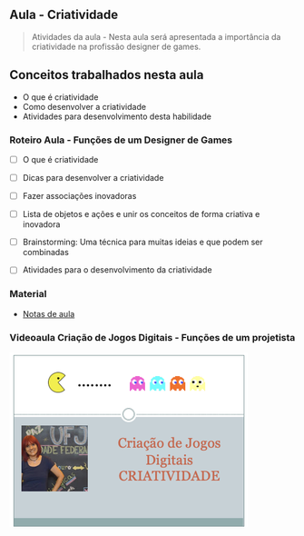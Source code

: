 ## Aula - Criatividade

> Atividades da aula - Nesta aula será apresentada a importância da criatividade na profissão designer de games. 

## Conceitos trabalhados nesta aula

- O que é criatividade
- Como desenvolver a criatividade
- Atividades para desenvolvimento desta habilidade

### Roteiro Aula - Funções de um Designer de Games
- [ ] O que é criatividade
- [ ] Dicas para desenvolver a criatividade
- [ ] Fazer associações inovadoras 
- [ ] Lista de objetos e ações e unir os conceitos de forma criativa e inovadora
- [ ] Brainstorming: Uma técnica para muitas ideias e que podem ser combinadas
- [ ] Atividades para o desenvolvimento da criatividade


### Material
- [Notas de aula](/documentos/criatividade.pdf)

### Videoaula Criação de Jogos Digitais -  Funções de um projetista
[![Funções de um projetista](capa_6.png)](https://youtu.be/RnNpioeNvxY)
